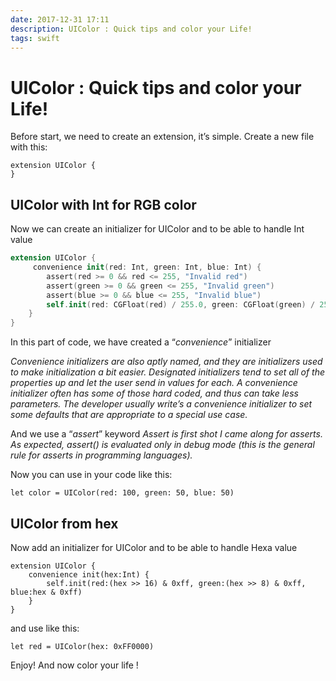 ```yaml
---
date: 2017-12-31 17:11
description: UIColor : Quick tips and color your Life!
tags: swift
---
```

# UIColor : Quick tips and color your Life!

Before start, we need to create an extension, it’s simple.
Create a new file with this:

```
extension UIColor {
}
```

## UIColor with Int for RGB color
Now we can create an initializer for UIColor and to be able to handle Int value

```swift
extension UIColor {
     convenience init(red: Int, green: Int, blue: Int) {
        assert(red >= 0 && red <= 255, "Invalid red")
        assert(green >= 0 && green <= 255, "Invalid green")
        assert(blue >= 0 && blue <= 255, "Invalid blue")
        self.init(red: CGFloat(red) / 255.0, green: CGFloat(green) / 255.0, blue: CGFloat(blue) / 255.0, alpha: 1.0)
    }
}
```

In this part of code, we have created a “*convenience*” initializer  

*Convenience initializers are also aptly named, and they are initializers used to make initialization a bit easier.* 
*Designated initializers tend to set all of the properties up and let the user send in values for each. A convenience initializer often has some of those hard coded, and thus can take less parameters.* 
*The developer usually write’s a convenience initializer to set some defaults that are appropriate to a special use case.*


And we use a “*assert*” keyword
*Assert is first shot I came along for asserts.* 
*As expected, assert() is evaluated only in debug mode (this is the general rule for asserts in programming languages).*

Now you can use in your code like this:

```
let color = UIColor(red: 100, green: 50, blue: 50)
```

## UIColor from hex
Now add an initializer for UIColor and to be able to handle Hexa value
```
extension UIColor {
    convenience init(hex:Int) {
        self.init(red:(hex >> 16) & 0xff, green:(hex >> 8) & 0xff, blue:hex & 0xff)
    }
}
```

and use like this:

```
let red = UIColor(hex: 0xFF0000)
```

Enjoy! And now color your life !
